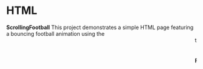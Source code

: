 # HTML
**ScrollingFootball**
This project demonstrates a simple HTML page featuring a bouncing football animation using the <marquee> tag. The football image moves in both horizontal and vertical directions, creating a dynamic effect.

**Features**
The football moves alternately from left to right.
The football also moves up and down within a defined height.
Uses <marquee> to create a bouncing animation effect. 
**How It Works**
The outer <marquee> moves the image horizontally from right to left.
The inner <marquee> moves the image vertically within a height of 800px.
The scrollamount="30" property controls the speed of movement
